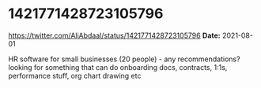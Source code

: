 # 1421771428723105796
https://twitter.com/AliAbdaal/status/1421771428723105796
**Date:** 2021-08-01

HR software for small businesses (20 people) - any recommendations? looking for something that can do onboarding docs, contracts, 1:1s, performance stuff, org chart drawing etc
